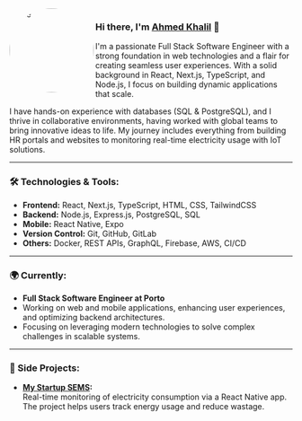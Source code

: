 <img align="left" height="150" style="border-radius: 50%; filter: grayscale(1);" alt="me" src="https://www.cuteness.com/cuteness/15-cats-interrupting-their-humans-productivity-with-impunity/9b202bb0bb234e33a0b65f32d93fd8cd.png"/>

### Hi there, I'm [Ahmed Khalil](https://github.com/linktoahmad) 👋

I'm a passionate Full Stack Software Engineer with a strong foundation in web technologies and a flair for creating seamless user experiences. With a solid background in React, Next.js, TypeScript, and Node.js, I focus on building dynamic applications that scale.

I have hands-on experience with databases (SQL & PostgreSQL), and I thrive in collaborative environments, having worked with global teams to bring innovative ideas to life. My journey includes everything from building HR portals and websites to monitoring real-time electricity usage with IoT solutions.

---

### 🛠️ Technologies & Tools:
- **Frontend:** React, Next.js, TypeScript, HTML, CSS, TailwindCSS
- **Backend:** Node.js, Express.js, PostgreSQL, SQL
- **Mobile:** React Native, Expo
- **Version Control:** Git, GitHub, GitLab
- **Others:** Docker, REST APIs, GraphQL, Firebase, AWS, CI/CD

---

### 🌍 Currently:
- **Full Stack Software Engineer at Porto**
- Working on web and mobile applications, enhancing user experiences, and optimizing backend architectures. 
- Focusing on leveraging modern technologies to solve complex challenges in scalable systems.

---

### 🚀 Side Projects:
- **[My Startup SEMS](http://semspk.github.io/):**  
   Real-time monitoring of electricity consumption via a React Native app. The project helps users track energy usage and reduce wastage.
